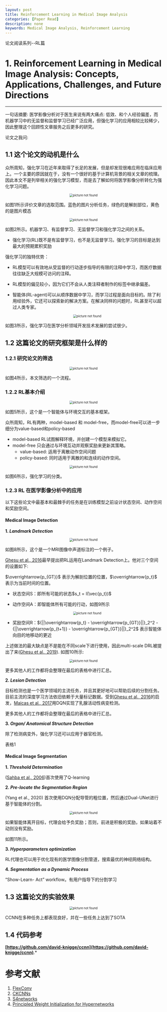 ```yaml
---
layout: post
title: Reinforcement Learning in Medical Image Analysis
categories: [Paper Read]
description: none
keywords: Medical Image Analysis, Reinforcement Learning
---
```


论文阅读系列--RL篇

# 1. **Reinforcement Learning in Medical Image Analysis: Concepts, Applications, Challenges, and Future Directions**

****

一句话摘要: 医学影像分析对于医生来说有两大痛点: 低效、和个人经验偏差，而机器学习中的无监督和监督学习已经广泛应用，但强化学习的应用相较比较稀少，因此整理这个回顾性文章服务之后更多的研究。

论文之我问:

## 1.1 这个论文的动机是什么

众所周知，强化学习在近年来取得了长足的发展，但是却发现很难应用在临床应用上。一个主要的原因就在于，没有一个很好的基于计算机背景的相关文章的梳理。因此本文不是列举相关的强化学习模型，而是去了解如何将医学影像分析转化为强化学习问题。

<center>
    <img src="/images/posts/blog/Paper/1659509525052.jpg" alt="picture not found" style="zoom:70%;" />
    <br>
</center>


如图1所示评价文章的选取范围。蓝色的图片分析任务，绿色的是解剖部位，黄色的是图片模态



<center>
    <img src="/images/posts/blog/Paper/1659509704528.jpg" alt="picture not found" style="zoom:70%;" />
    <br>
</center>


如图2所示。机器学习、有监督学习、无监督学习和强化学习之间的关系。

- 强化学习(RL)既不是有监督学习，也不是无监督学习。强化学习的目标是达到最大的预期累积奖励

强化学习的独特优势：

- RL模型可以有效地从受监督的行动逐步指导的有限的注释中学习，而医疗数据往往缺乏大规模可访问的注释。

- RL模型的偏见较小，因为它们不会从人类注释者制作的标签中继承偏差。

- 智能体(RL-agent)可以从顺序数据中学习，而学习过程是面向目标的。除了利用经验外，它还可以探索新的解决方案。在解决同样的问题时，RL甚至可以超过人类专家。

  <center>
      <img src="/images/posts/blog/Paper/1659510038746.jpg" alt="picture not found" style="zoom:70%;" />
      <br>
  </center>

如图3所示，强化学习在医学分析领域开发技术发展的尝试很少。

## 1.2 这篇论文的研究框架是什么样的

### 1.2.1 研究论文的筛选

<center>
    <img src="/images/posts/blog/Paper/1659510334079.jpg" alt="picture not found" style="zoom:70%;" />
    <br>
</center>

如图4所示，本文筛选的一个流程。

### 1.2.2 RL基本介绍

<center>
    <img src="/images/posts/blog/Paper/1659510745660.jpg" alt="picture not found" style="zoom:70%;" />
    <br>
</center>

如图5所示，这个是一个智能体与环境交互的基本框架。

众所周知，RL有两种，model-based 和 model-free，而model-free可以进一步细分为value-based和policy-based

- model-based RL试图解释环境，并创建一个模型来模拟它。
- model-free 只会通过与环境互动并观察奖励来更新其策略。
  - value-based: 适用于离散动作空间问题
  - policy-based: 同时适用于离散的和连续的动作空间。

<center>
    <img src="/images/posts/blog/Paper/1659511059046.jpg" alt="picture not found" style="zoom:70%;" />
    <br>
</center>

如图6所示，强化学习的分类。

### 1.2.3 RL 在医学影像分析中的应用

以下这些论文中最基本和最棘手的任务是在训练模型之前设计状态空间、动作空间和奖励空间。

#### Medical Image Detection

**1. *Landmark Detection***

<center>
    <img src="/images/posts/blog/Paper/1659513220610.jpg" alt="picture not found" style="zoom:70%;" />
    <br>
</center>

如图8所示，这个是一个MRI图像中声道标注的一个例子。

[Ghesu et al., 2016](https://www5.informatik.uni-erlangen.de/Forschung/Publikationen/2016/Ghesu16-AAA.pdf)最早提出把RL运用在Landmark Detection上。他对三个空间的设置如下:

$\overrightarrow{p_{GT}}$ 表示为解剖位置的位置，$\overrightarrow{p_t}$ 表示为当前时间的位置。

- 状态空间S：即所有可能的状态$s_t = I(\vec{p_t})$ 

- 动作空间A：即智能体所有可能的行动，如图9所示

  <center>
      <img src="/images/posts/blog/Paper/1659513558256.jpg" alt="picture not found" style="zoom:70%;" />
      <br>
  </center>

- 奖励空间R：${||\overrightarrow{p_t} - \overrightarrow{p_{GT}}||}_2^2 - {||\overrightarrow{p_{t+1}} - \overrightarrow{p_{GT}}||}_2^2$ 表示智能体向目的地移动的更近

上述做法的最大缺点是不是能在不同scale下进行使用，因此multi-scale DRL被提出了来([Ghesu et al., 2019](https://doi.org/10.1109/TPAMI.2017.2782687)). 如图10所示:

<center>
    <img src="/images/posts/blog/Paper/1659515823989.jpg" alt="picture not found" style="zoom:70%;" />
    <br>
</center>

更多其他人的工作都将会整理在最后的表格中进行汇总。

**2. *Lesion Detection***

目标检测也是一个医学领域的主流任务，并且其更好地可以帮助后续的分割任务。目前主流的深度学习方法依旧依赖于大量标记数据。受到[Ghesu et al., 2016](https://www5.informatik.uni-erlangen.de/Forschung/Publikationen/2016/Ghesu16-AAA.pdf)的启发，[Maicas et al., 2017](https://link.springer.com/chapter/10.1007/978-3-319-66179-7_76)用DQN实现了乳腺活动性病变检测。

更多其他人的工作都将会整理在最后的表格中进行汇总。

**3. *Organ/ Anatomical Structure Detection***

除了检测病变外，强化学习还可以应用于器官检测。

表格1

#### Medical Image Segmentation

**1. *Threshold Determination***

([Sahba et al., 2006](https://www.researchgate.net/publication/346948116_A_Reinforcement_Learning_Framework_for_Medical_Image_Segmentation))首次使用了Q-learning

**2. *Pre-locate the Segmentation Region***

 (Yang et al., 2020) 首次使用DQN分配导管的粗位置，然后通过Dual-UNet进行基于智能体的分割。

<center>
    <img src="/images/posts/blog/Paper/1659844223057.jpg" alt="picture not found" style="zoom:70%;" />
    <br>
</center>

如果智能体离开目标，代理会给予负奖励；否则，前进是积极的奖励，如果站着不动则没有奖励。

如图11所示。

**3. *Hyperparameters optimization***

RL代理也可以用于优化现有的医学图像分割管道，搜索最优的神经网络结构。

**4. *Segmentation as a Dynamic Process***

“Show-Learn- Act” workflow。有用户指导下的分割学习



## 1.3 这篇论文的实验效果

<center>
    <img src="/images/posts/blog/Paper/1658989206591.jpg" alt="picture not found" style="zoom:70%;" />
    <br>
</center>

CCNN在多种任务上都表现良好，并在一些任务上达到了SOTA


## 1.4 代码参考

**[https://github.com/david-knigge/ccnn](https://github.com/david-knigge/ccnn)**.*

# 参考文献

1. [FlexConv](https://openreview.net/forum?id=3jooF27-0Wy)
2. [CKCNNs](https://openreview.net/forum?id=8FhxBtXSl0)
3. [S4networks](https://openreview.net/forum?id=uYLFoz1vlAC)
4. [Principled Weight Initialization for Hypernetworks](https://openreview.net/forum?id=H1lma24tPB)

